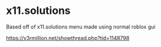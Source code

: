 # x11.solutions

Based off of x11.solutions menu made using normal roblox gui

https://v3rmillion.net/showthread.php?tid=1148798
